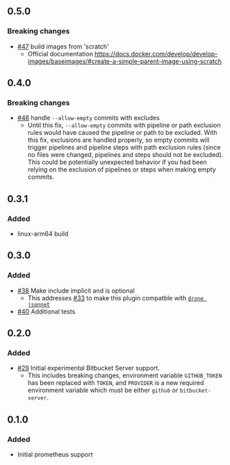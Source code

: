 ## 0.5.0
### Breaking changes
- [#47](https://github.com/meltwater/drone-convert-pathschanged/pull/47) build images from 'scratch'
  - Official documentation https://docs.docker.com/develop/develop-images/baseimages/#create-a-simple-parent-image-using-scratch

## 0.4.0
### Breaking changes
- [#46](https://github.com/meltwater/drone-convert-pathschanged/pull/46) handle `--allow-empty` commits with excludes
  - Until this fix, `--allow-empty` commits with pipeline or path exclusion rules would have caused the pipeline or path to be excluded. With this fix, exclusions are handled properly, so empty commits will trigger pipelines and pipeline steps with path exclusion rules (since no files were changed, pipelines and steps should not be excluded). This could be potentially unexpected behavior if you had been relying on the exclusion of pipelines or steps when making empty commits.

## 0.3.1
### Added
- linux-arm64 build

## 0.3.0
### Added
- [#38](https://github.com/meltwater/drone-convert-pathschanged/pull/38) Make include implicit and is optional
    - This addresses [#33](https://github.com/meltwater/drone-convert-pathschanged/issues/33) to make this plugin compatble with [`drone jsonnet`](https://docs.drone.io/pipeline/scripting/jsonnet/)
- [#40](https://github.com/meltwater/drone-convert-pathschanged/pull/40) Additional tests

## 0.2.0
### Added
- [#29](https://github.com/meltwater/drone-convert-pathschanged/pull/29) Initial experimental Bitbucket Server support.
    - This includes breaking changes, environment variable `GITHUB_TOKEN` has been replaced with `TOKEN`, and `PROVIDER` is a new required environment variable which must be either `github` or `bitbucket-server`.

## 0.1.0
### Added
- Initial prometheus support
